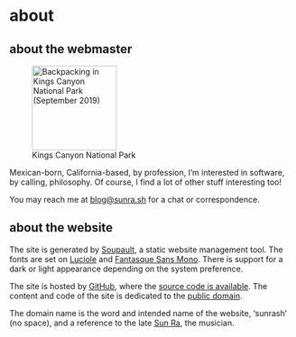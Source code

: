# about

## about the webmaster

<figure>
  <img class="profile" src="/assets/images/kings-canyon.jpeg" alt="Backpacking in Kings Canyon National Park (September 2019)" width="150">
  <figcaption>Kings Canyon National Park</figcaption>
</figure>

Mexican-born, California-based, by profession, I’m interested in software, by calling, philosophy. Of course, I find a lot of other stuff interesting too!

You may reach me at [blog@sunra.sh](mailto:blog@sunra.sh) for a chat or correspondence.

## about the website

The site is generated by [Soupault](https://soupault.app/), a static website management tool. The fonts are set on [Luciole](https://www.luciole-vision.com/) and [Fantasque Sans Mono](https://fontlibrary.org/en/font/fantasque-sans-mono). There is support for a dark or light appearance depending on the system preference.

The site is hosted by [GitHub](https://pages.github.com/), where the [source code is available](https://github.com/welpblah/welpblah.github.io). The content and code of the site is dedicated to the [public domain](https://creativecommons.org/publicdomain/zero/1.0/).

The domain name is the word and intended name of the website, ‘sunrash’ (no space), and a reference to the late [Sun Ra](https://en.wikipedia.org/wiki/Sun_Ra), the musician.